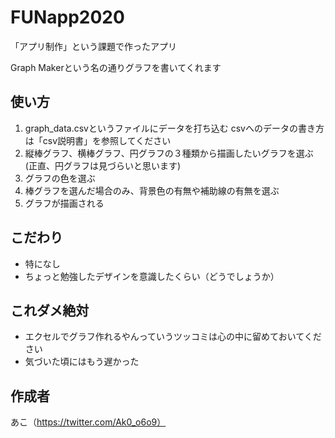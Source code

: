 # FUNapp2020
「アプリ制作」という課題で作ったアプリ

Graph Makerという名の通りグラフを書いてくれます

## 使い方
1. graph_data.csvというファイルにデータを打ち込む
   csvへのデータの書き方は「csv説明書」を参照してください
2. 縦棒グラフ、横棒グラフ、円グラフの３種類から描画したいグラフを選ぶ
   (正直、円グラフは見づらいと思います)
3. グラフの色を選ぶ
4. 棒グラフを選んだ場合のみ、背景色の有無や補助線の有無を選ぶ
5. グラフが描画される

## こだわり
- 特になし
- ちょっと勉強したデザインを意識したくらい（どうでしょうか）

## これダメ絶対
- エクセルでグラフ作れるやんっていうツッコミは心の中に留めておいてください
- 気づいた頃にはもう遅かった

## 作成者
あこ（https://twitter.com/Ak0_o6o9）
